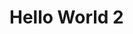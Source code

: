 <!DOCTYPE html>
<html>
<head>
    <meta charset="UTF-8">
    <title>Hello World</title>
</head>
<body>
    <h1>Hello World 2</h1>
</body>
</html>
